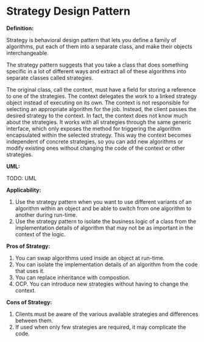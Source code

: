 # Strategy Design Pattern

**Definition:**

Strategy is behavioral design pattern that lets you define a family of 
algorithms, put each of them into a separate class, and make their objects
interchangeable.

The strategy pattern suggests that you take a class that does something
specific in a lot of different ways and extract all of these algorithms
into separate classes called strategies.

The original class, call the context, must have a field for storing a reference
to one of the strategies. The context delegates the work to a linked strategy
object instead of executing on its own. The context is not responsible for
selecting an appropriate algorithm for the job. Instead, the client passes the
desired strategy to the context. In fact, the context does not know much about
the strategies. It works with all strategies through the same generic interface,
which only exposes the method for triggering the algorithm encapsulated
within the selected strategy. This way the context becomes independent of
concrete strategies, so you can add new algorithms or modify existing ones
without changing the code of the context or other strategies.

**UML:**

TODO: UML


**Applicability:**

1. Use the strategy pattern when you want to use different variants of an
algorithm within an object and be able to switch from one algorithm to
another during run-time.
2. Use the strategy pattern to isolate the business logic of a class from the
implementation details of algorithm that may not be as important in the context
of the logic.

**Pros of Strategy:**

1. You can swap algorithms used inside an object at run-time.
2. You can isolate the implementation details of an algorithm from the code
that uses it.
3. You can replace inheritance with compostion.
4. OCP. You can introduce new strategies without having to change the context.

**Cons of Strategy:**
1. Clients must be aware of the various available strategies and differences
between them.
2. If used when only few strategies are required, it may complicate the code.



